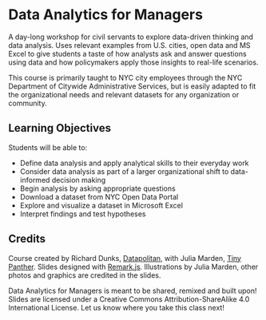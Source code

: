 # Data Analytics for Managers

A day-long workshop for civil servants to explore data-driven thinking and data analysis. Uses relevant examples from U.S. cities, open data and MS Excel to give students a taste of how analysts ask and answer questions using data and how policymakers apply those insights to real-life scenarios.

This course is primarily taught to NYC city employees through the NYC Department of Citywide Administrative Services, but is easily adapted to fit the organizational needs and relevant datasets for any organization or community.    

## Learning Objectives

Students will be able to:

- Define data analysis and apply analytical skills to their everyday work
- Consider data analysis as part of a larger organizational shift to data-informed decision making
- Begin analysis by asking appropriate questions
- Download a dataset from NYC Open Data Portal
- Explore and visualize a dataset in Microsoft Excel
- Interpret findings and test hypotheses

## Credits

Course created by Richard Dunks, [Datapolitan](http://www.datapolitan.com/), with Julia Marden, [Tiny Panther](http://tinypanther.pizza/). Slides designed with [Remark.js](https://remarkjs.com/). Illustrations by Julia Marden, other photos and graphics are credited in the slides. 

Data Analytics for Managers is meant to be shared, remixed and built upon!  Slides are licensed under a Creative Commons Attribution-ShareAlike 4.0 International License. Let us know where you take this class next!
